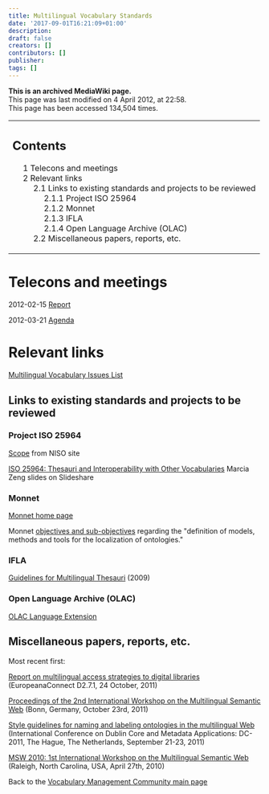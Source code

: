 ```yaml
---
title: Multilingual Vocabulary Standards
date: '2017-09-01T16:21:09+01:00'
description: 
draft: false
creators: []
contributors: []
publisher: 
tags: []
---
```


 **This is an archived MediaWiki page.**  
This page was last modified on 4 April 2012, at 22:58.  
This page has been accessed 134,504 times.

<table id="toc" class="toc">
  <tr>
    <td>
      <div id="toctitle">
        <h2>Contents</h2>
      </div>
      <ul>
        <li class="toclevel-1 tocsection-1"><a href="#Telecons_and_meetings"><span class="tocnumber">1</span> <span class="toctext">Telecons and meetings</span></a></li>
        <li class="toclevel-1 tocsection-2">
          <a href="#Relevant_links"><span class="tocnumber">2</span> <span class="toctext">Relevant links</span></a>
          <ul>
            <li class="toclevel-2 tocsection-3">
              <a href="#Links_to_existing_standards_and_projects_to_be_reviewed"><span class="tocnumber">2.1</span> <span class="toctext">Links to existing standards and projects to be reviewed</span></a>
              <ul>
                <li class="toclevel-3 tocsection-4"><a href="#Project_ISO_25964"><span class="tocnumber">2.1.1</span> <span class="toctext">Project ISO 25964</span></a></li>
                <li class="toclevel-3 tocsection-5"><a href="#Monnet"><span class="tocnumber">2.1.2</span> <span class="toctext">Monnet</span></a></li>
                <li class="toclevel-3 tocsection-6"><a href="#IFLA"><span class="tocnumber">2.1.3</span> <span class="toctext">IFLA</span></a></li>
                <li class="toclevel-3 tocsection-7"><a href="#Open_Language_Archive_.28OLAC.29"><span class="tocnumber">2.1.4</span> <span class="toctext">Open Language Archive (OLAC)</span></a></li>
              </ul>
            </li>
            <li class="toclevel-2 tocsection-8"><a href="#Miscellaneous_papers.2C_reports.2C_etc."><span class="tocnumber">2.2</span> <span class="toctext">Miscellaneous papers, reports, etc.</span></a></li>
          </ul>
        </li>
      </ul>
    </td>
  </tr>
</table>

# Telecons and meetings 

2012-02-15 [Report](/mediawiki_wiki/Multilingual_Vocabulary_Standards/TeleconReport-20120215)

2012-03-21 [Agenda](/mediawiki_wiki/Multilingual_Vocabulary_Standards/TeleconReport-20120321)

# Relevant links 

[Multilingual Vocabulary Issues List](/mediawiki_wiki/Multilingual_Vocabulary_Standards/Multilingual_Vocabulary_Issues_List)

## Links to existing standards and projects to be reviewed 

### Project ISO 25964 

[Scope](http://www.niso.org/workrooms/iso25964) from NISO site

[ISO 25964: Thesauri and Interoperability with Other Vocabularies](http://www.slideshare.net/mzeng/iso-25964-thesauri-and-interoperability-with-other-vocabularies) Marcia Zeng slides on Slideshare

### Monnet 

[Monnet home page](http://www.monnet-project.eu/Monnet/Monnet/English?init=true)

Monnet [objectives and sub-objectives](http://www.monnet-project.eu/Monnet/Monnet/English/Navigation/DefineModelsMethodsAndToolsForTheLocalizationOfOntologies) regarding the "definition of models, methods and tools for the localization of ontologies."

### IFLA 

[Guidelines for Multilingual Thesauri](http://archive.ifla.org/VII/s29/pubs/Profrep115.pdf) (2009)

### Open Language Archive (OLAC) 

[OLAC Language Extension](http://www.language-archives.org/REC/language.html)

## Miscellaneous papers, reports, etc. 

Most recent first:

[Report on multilingual access strategies to digital libraries](http://pro.europeana.eu/documents/12117/1000137/Facilitation+and+exchange+of+multilingual+access+strategies+to+digital+libr) (EuropeanaConnect D2.7.1, 24 October, 2011)

[Proceedings of the 2nd International Workshop on the Multilingual Semantic Web](http://msw2.deri.ie/?q=proceedings) (Bonn, Germany, October 23rd, 2011)

[Style guidelines for naming and labeling ontologies in the multilingual Web](http://dcevents.dublincore.org/index.php/IntConf/dc-2011/paper/view/47) (International Conference on Dublin Core and Metadata Applications: DC-2011, The Hague, The Netherlands, September 21-23, 2011)

[MSW 2010: 1st International Workshop on the Multilingual Semantic Web](http://ceur-ws.org/Vol-571/) (Raleigh, North Carolina, USA, April 27th, 2010)

Back to the [Vocabulary Management Community main page](/mediawiki_wiki/DCMI_Vocabulary_Management_Community)

